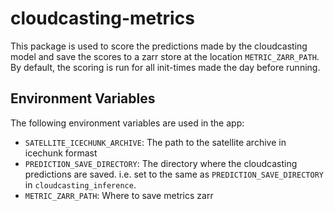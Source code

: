# cloudcasting-metrics

This package is used to score the predictions made by the cloudcasting model and save the scores to 
a zarr store at the location `METRIC_ZARR_PATH`. By default, the scoring is run for all init-times 
made the day before running.

## Environment Variables

The following environment variables are used in the app:

- `SATELLITE_ICECHUNK_ARCHIVE`: The path to the satellite archive in icechunk formast
- `PREDICTION_SAVE_DIRECTORY`: The directory where the cloudcasting predictions are saved. 
  i.e. set to the same as `PREDICTION_SAVE_DIRECTORY` in `cloudcasting_inference`.
- `METRIC_ZARR_PATH`: Where to save metrics zarr
